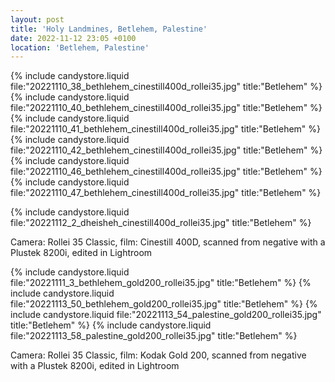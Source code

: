 ```yaml
---
layout: post
title: 'Holy Landmines, Betlehem, Palestine'
date: 2022-11-12 23:05 +0100
location: 'Betlehem, Palestine'
---
```


{% include candystore.liquid file:"20221110_38_bethlehem_cinestill400d_rollei35.jpg" title:"Betlehem" %}
{% include candystore.liquid file:"20221110_40_bethlehem_cinestill400d_rollei35.jpg" title:"Betlehem" %}
{% include candystore.liquid file:"20221110_41_bethlehem_cinestill400d_rollei35.jpg" title:"Betlehem" %}
{% include candystore.liquid file:"20221110_42_bethlehem_cinestill400d_rollei35.jpg" title:"Betlehem" %}
{% include candystore.liquid file:"20221110_46_bethlehem_cinestill400d_rollei35.jpg" title:"Betlehem" %}
{% include candystore.liquid file:"20221110_47_bethlehem_cinestill400d_rollei35.jpg" title:"Betlehem" %}

{% include candystore.liquid file:"20221112_2_dheisheh_cinestill400d_rollei35.jpg" title:"Betlehem" %}

Camera: Rollei 35 Classic, film: Cinestill 400D, scanned from negative with a Plustek 8200i, edited in Lightroom

{% include candystore.liquid file:"20221111_3_bethlehem_gold200_rollei35.jpg" title:"Betlehem" %}
{% include candystore.liquid file:"20221113_50_bethlehem_gold200_rollei35.jpg" title:"Betlehem" %}
{% include candystore.liquid file:"20221113_54_palestine_gold200_rollei35.jpg" title:"Betlehem" %}
{% include candystore.liquid file:"20221113_58_palestine_gold200_rollei35.jpg" title:"Betlehem" %}

Camera: Rollei 35 Classic, film: Kodak Gold 200, scanned from negative with a Plustek 8200i, edited in Lightroom